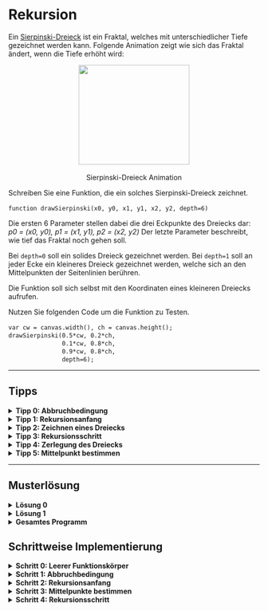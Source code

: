 # Rekursion
Ein [Sierpinski-Dreieck](https://de.wikipedia.org/wiki/Sierpinski-Dreieck) ist ein Fraktal, welches mit unterschiedlicher Tiefe gezeichnet werden kann.
Folgende Animation zeigt wie sich das Fraktal ändert, wenn die Tiefe erhöht wird:

<p align="center">
<img src="https://upload.wikimedia.org/wikipedia/commons/2/27/SierpinskiTriangle-ani-0-7.gif" width="222" height="200"></img>
</p>
<p align="center">
Sierpinski-Dreieck Animation
</p>

Schreiben Sie eine Funktion, die ein solches Sierpinski-Dreieck zeichnet.

    function drawSierpinski(x0, y0, x1, y1, x2, y2, depth=6)
    
Die ersten 6 Parameter stellen dabei die drei Eckpunkte des Dreiecks dar: _p0 = (x0, y0), p1 = (x1, y1), p2 = (x2, y2)_
Der letzte Parameter beschreibt, wie tief das Fraktal noch gehen soll.

Bei `depth=0` soll ein solides Dreieck gezeichnet werden. Bei `depth=1` soll an jeder Ecke ein kleineres Dreieck gezeichnet werden, welche sich an den Mittelpunkten der Seitenlinien berühren.

Die Funktion soll sich selbst mit den Koordinaten eines kleineren Dreiecks aufrufen.

Nutzen Sie folgenden Code um die Funktion zu Testen.

	var cw = canvas.width(), ch = canvas.height();
	drawSierpinski(0.5*cw, 0.2*ch, 
	               0.1*cw, 0.8*ch,
	               0.9*cw, 0.8*ch,
	               depth=6);

---
## Tipps
<details><summary><b>Tipp 0: Abbruchbedingung</b></summary>

Überlegen Sie bei welcher Bedingung sich die Funktion nicht weiter selbst aufruft.

<details><summary><i>Lösung</i></summary>

`depth == 0` oder `depth < 1` oder ähnliches

</details>
</details>



<details><summary><b>Tipp 1: Rekursionsanfang</b></summary>

Überlegen Sie sich, was getan werden soll, wenn die Abbruchbedingung erfüllt ist.

<details><summary><i>Hinweis</i></summary>

Denken Sie dran, was oben bei `depth=0` erwähnt worden ist.

</details>
<details><summary><i>Lösung</i></summary>

Füllen des kompletten Dreiecks.

</details>
</details>



<details><summary><b>Tipp 2: Zeichnen eines Dreiecks</b></summary>

Die Funktion `canvas.fillArea` zeichnet ein Polygon. Die Funktion übernimmt als einzigen Parameter ein Array mit beliebiger Länge.
Jedes Element ist wiederum ein Array, welches 2 Elemente besitzt: eine `x` und eine `y` Koordinate. Dies sind jeweils die Eckpunkte des Polygons.

<details><summary><i>Lösung</i></summary>

	canvas.fillArea([[x0, y0], [x1, y1], [x2, y2]]);

</details>
</details>



<details><summary><b>Tipp 3: Rekursionsschritt</b></summary>

Überlegen Sie wie oft sich die Funktion direkt selbst aufruft.

<details><summary><i>Lösung</i></summary>

Drei mal für alle drei Ecken

</details>
</details>

<details><summary><b>Tipp 4: Zerlegung des Dreiecks</b></summary>

Überlegen Sie sich, wie die Eckpunkte der kleineren Dreiecke an den Ecken berechnet werden.

<details><summary><i>Hinweis 0</i></summary>

Ein Eckpunkt ist gleichzeitig immer ein Eckpunkt des größeren Dreiecks.

</details>
<details><summary><i>Hinweis 1</i></summary>

Die beiden anderen Eckpunkte sind die Mittelpunkte der Strecken zwischen diesem Punkt und jeweils einem der beiden anderen Punkte.
(Berechnung: Siehe Tipp 5)

</details>
</details>

<details><summary><b>Tipp 5: Mittelpunkt bestimmen</b></summary>

Überlegen Sie, wie man den Mittelwert von zwei Zahlen bestimmt.

<details><summary><i>Hinweis</i></summary>

Berechnen Sie jeweils den Mittelwert der beiden `x` Koordinaten und den Mittelwert der beiden `y` Koordinaten.

</details>
<details><summary><i>Lösung</i></summary>

Mögliche Lösungen sind
* `(x0+x1)/2`, `(y0+y1)/2`
* `x0 + (x1-x0)/2`, `y0 + (y1-y0)/2`
* `0.5*x0 + 0.5*x1`, `0.5*y0 + 0.5*y1`

</details>

Schreiben Sie die Koordinaten der Mittelpunkte in Variablen, denn Sie werden diese mehrmals gebrauchen.
Sie werden jeden dieser Werte zwei mal nutzen, denn ein Dreieck berührt ein anderes Dreieck in diesem Punkt.

</details>

---

## Musterlösung
<details><summary><b>Lösung 0</b></summary>

    function drawSierpinski(x0, y0, x1, y1, x2, y2, depth=6)
	{
		if depth <= 0 then
		{
			canvas.fillArea([[x0, y0], [x1, y1], [x2, y2]]);
		}
		else
		{
			var x01	= (x0+x1)/2, y01 = (y0+y1)/2; # Mittelpunkt zwischen p0 und p1
			var x02	= (x0+x2)/2, y02 = (y0+y2)/2; # Mittelpunkt zwischen p0 und p2
			var x12	= (x1+x2)/2, y12 = (y1+y2)/2; # Mittelpunkt zwischen p1 und p2
			
			drawSierpinski(x0, y0, x01, y01, x02, y02, depth-1);
			drawSierpinski(x1, y1, x01, y01, x12, y12, depth-1);
			drawSierpinski(x2, y2, x02, y02, x12, y12, depth-1);
		}
	}
	
</details>

<details><summary><b>Lösung 1</b></summary>

	function mix(z, a, b)
	{
		# Äquivalent zu a*(1-z) + b*z
		return a + (b-a)*z;
	}

	function drawSierpinski(x0, y0, x1, y1, x2, y2, depth=6)
	{
		if depth <= 0 then
		{
			canvas.fillArea([[x0, y0], [x1, y1], [x2, y2]]);
		}
		else
		{
			var x01	= mix(0.5, x0, x1), y01 = mix(0.5, y0, y1); # Mittelpunkt zwischen p0 und p1
			var x02	= mix(0.5, x0, x2), y02 = mix(0.5, y0, y2); # Mittelpunkt zwischen p0 und p2
			var x12	= mix(0.5, x1, x2), y12 = mix(0.5, y1, y2); # Mittelpunkt zwischen p1 und p2
			
			drawSierpinski(x0, y0, x01, y01, x02, y02, depth-1);
			drawSierpinski(x1, y1, x01, y01, x12, y12, depth-1);
			drawSierpinski(x2, y2, x02, y02, x12, y12, depth-1);
		}
	}
	
Probieren Sie einzelne `0.5` mit anderen Werten Zu ersetzen.
<details><summary><i>Beispiel</i></summary>

Ersetzt man `y02 = mix(0.5, y0, y2)` mit `y02 = mix(0.6, y0, y2)` entsteht ein unvollkommenes Sierpinski-Dreieck,
welches ein bisschen gekrümmt ist.


<p align="center">

![Verändertes Sierpinski-Dreieck](sierpinski-warped.png)

</p>
<p align="center">
Verändertes Sierpinski-Dreieck
</p>

	
</details>
</details>

<details><summary><b>Gesamtes Programm</b></summary>
	
	function drawSierpinski(x0, y0, x1, y1, x2, y2, depth=6)
	{
		if depth <= 0 then
		{
			canvas.fillArea([[x0, y0], [x1, y1], [x2, y2]]);
		}
		else
		{
			var x01	= (x0+x1)/2, y01 = (y0+y1)/2; # Mittelpunkt zwischen p0 und p1
			var x02	= (x0+x2)/2, y02 = (y0+y2)/2; # Mittelpunkt zwischen p0 und p2
			var x12	= (x1+x2)/2, y12 = (y1+y2)/2; # Mittelpunkt zwischen p1 und p2

			drawSierpinski(x0, y0, x01, y01, x02, y02, depth-1);
			drawSierpinski(x1, y1, x01, y01, x12, y12, depth-1);
			drawSierpinski(x2, y2, x02, y02, x12, y12, depth-1);
		}
	}

	var cw = canvas.width(), ch = canvas.height();
	for var i in 0:10 do
	{
		canvas.setFillColor(1, 1, 1);
		canvas.clear();

		canvas.setFillColor(0, 0, 0);
		drawSierpinski(0.5*cw, 0.2*ch, 
					   0.1*cw, 0.8*ch,
					   0.9*cw, 0.8*ch,
					   depth=i);

		wait(700);
	}

</details>



## Schrittweise Implementierung

<details><summary><b>Schritt 0: Leerer Funktionskörper</b></summary>

	function drawSierpinski(x0, y0, x1, y1, x2, y2, depth=6)
	{
	
	}

</details>

<details><summary><b>Schritt 1: Abbruchbedingung</b></summary>

	function drawSierpinski(x0, y0, x1, y1, x2, y2, depth=6)
	{
		if depth <= 0 then
		{
		
		}
		else
		{
		
		}
	}

</details>

<details><summary><b>Schritt 2: Rekursionsanfang</b></summary>

	function drawSierpinski(x0, y0, x1, y1, x2, y2, depth=6)
	{
		if depth <= 0 then
		{
			canvas.fillArea([[x0, y0], [x1, y1], [x2, y2]]);
		}
		else
		{
		
		}
	}

</details>

<details><summary><b>Schritt 3: Mittelpunkte bestimmen</b></summary>

	function drawSierpinski(x0, y0, x1, y1, x2, y2, depth=6)
	{
		if depth <= 0 then
		{
			canvas.fillArea([[x0, y0], [x1, y1], [x2, y2]]);
		}
		else
		{
			var x01	= (x0+x1)/2, y01 = (y0+y1)/2; # Mittelpunkt zwischen p0 und p1
			var x02	= (x0+x2)/2, y02 = (y0+y2)/2; # Mittelpunkt zwischen p0 und p2
			var x12	= (x1+x2)/2, y12 = (y1+y2)/2; # Mittelpunkt zwischen p1 und p2
		}
	}

</details>

<details><summary><b>Schritt 4: Rekursionsschritt</b></summary>

	function drawSierpinski(x0, y0, x1, y1, x2, y2, depth=6)
	{
		if depth <= 0 then
		{
			canvas.fillArea([[x0, y0], [x1, y1], [x2, y2]]);
		}
		else
		{
			var x01	= (x0+x1)/2, y01 = (y0+y1)/2; # Mittelpunkt zwischen p0 und p1
			var x02	= (x0+x2)/2, y02 = (y0+y2)/2; # Mittelpunkt zwischen p0 und p2
			var x12	= (x1+x2)/2, y12 = (y1+y2)/2; # Mittelpunkt zwischen p1 und p2
			
			drawSierpinski(x0, y0, x01, y01, x02, y02, depth-1);
			drawSierpinski(x1, y1, x01, y01, x12, y12, depth-1);
			drawSierpinski(x2, y2, x02, y02, x12, y12, depth-1);
		}
	}

</details>
